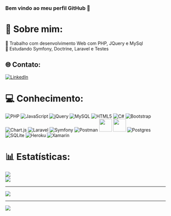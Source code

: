 ### Bem vindo ao meu perfil GitHub 👋

# 💫 Sobre mim:
🔭 Trabalho com desenvolvimento Web com PHP, JQuery e MySql<br>
🌱 Estudando Symfony, Doctrine, Laravel e Testes<br>


## 🌐 Contato:
[![LinkedIn](https://img.shields.io/badge/LinkedIn-%230077B5.svg?logo=linkedin&logoColor=white)](https://linkedin.com/in/DaniPoletto) 

# 💻 Conhecimento:

![PHP](https://img.shields.io/badge/php-%23777BB4.svg?style=plastic&logo=php&logoColor=white) 
![JavaScript](https://img.shields.io/badge/javascript-%23323330.svg?style=plastic&logo=javascript&logoColor=%23F7DF1E) 
![jQuery](https://img.shields.io/badge/jquery-%230769AD.svg?style=plastic&logo=jquery&logoColor=white) 
![MySQL](https://img.shields.io/badge/mysql-%2300f.svg?style=plastic&logo=mysql&logoColor=white) 
![HTML5](https://img.shields.io/badge/html5-%23E34F26.svg?style=plastic&logo=html5&logoColor=white) 
![C#](https://img.shields.io/badge/c%23-%23239120.svg?style=plastic&logo=c-sharp&logoColor=white) 
![Bootstrap](https://img.shields.io/badge/bootstrap-%23563D7C.svg?style=plastic&logo=bootstrap&logoColor=white) 
![Chart.js](https://img.shields.io/badge/chart.js-F5788D.svg?style=plastic&logo=chart.js&logoColor=white)
![Laravel](https://img.shields.io/badge/laravel-%23FF2D20.svg?style=plastic&logo=laravel&logoColor=white) 
![Symfony](https://img.shields.io/badge/symfony-%23000000.svg?style=plastic&logo=symfony&logoColor=white) 
![Postman](https://img.shields.io/badge/Postman-FF6C37?style=plastic&logo=postman&logoColor=white)
<img src="https://cdn.jsdelivr.net/gh/devicons/devicon/icons/unity/unity-original-wordmark.svg" width="40" height="40"/>
<img src="https://cdn.jsdelivr.net/gh/devicons/devicon/icons/composer/composer-original.svg" width="40" height="40"/>
![Postgres](https://img.shields.io/badge/postgres-%23316192.svg?style=plastic&logo=postgresql&logoColor=white) 
![SQLite](https://img.shields.io/badge/sqlite-%2307405e.svg?style=plastic&logo=sqlite&logoColor=white) 
![Heroku](https://img.shields.io/badge/heroku-%23430098.svg?style=plastic&logo=heroku&logoColor=white) 
![Xamarin](https://img.shields.io/badge/Xamarin-3199DC?style=plastic&logo=xamarin&logoColor=white) 


# 📊 Estatísticas:
![](https://github-readme-stats.vercel.app/api?username=DaniPoletto&theme=jolly&hide_border=false&include_all_commits=true&count_private=true)<br/>
![](https://github-readme-streak-stats.herokuapp.com/?user=DaniPoletto&theme=jolly&hide_border=false)<br/>

---
![](https://github-profile-trophy.vercel.app/?username=DaniPoletto&theme=radical&no-frame=false&no-bg=true&margin-w=4)

---
[![](https://visitcount.itsvg.in/api?id=DaniPoletto&icon=7&color=5)](https://visitcount.itsvg.in)

